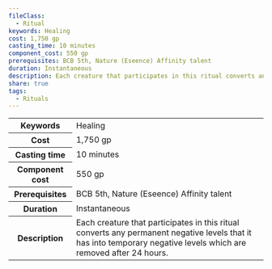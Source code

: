 ```yaml
---
fileClass:
  - Ritual
keywords: Healing
cost: 1,750 gp
casting_time: 10 minutes
component_cost: 550 gp
prerequisites: BCB 5th, Nature (Eseence) Affinity talent
duration: Instantaneous
description: Each creature that participates in this ritual converts any permanent negative levels that it has into temporary negative levels which are removed after 24 hours.
share: true
tags:
  - Rituals
---
```

<p><span dir="ltr" style="overflow-x: auto;"><table><tbody><tr><th dir="ltr">Keywords</th><td dir="ltr">Healing</td></tr><tr><th dir="ltr">Cost</th><td dir="ltr">1,750 gp</td></tr><tr><th dir="ltr">Casting time</th><td dir="ltr">10 minutes</td></tr><tr><th dir="ltr">Component cost</th><td dir="ltr">550 gp</td></tr><tr><th dir="ltr">Prerequisites</th><td dir="ltr">BCB 5th, Nature (Eseence) Affinity talent</td></tr><tr><th dir="ltr">Duration</th><td dir="ltr">Instantaneous</td></tr><tr><th dir="ltr">Description</th><td dir="ltr">Each creature that participates in this ritual converts any permanent negative levels that it has into temporary negative levels which are removed after 24 hours.</td></tr></tbody></table></span></p>